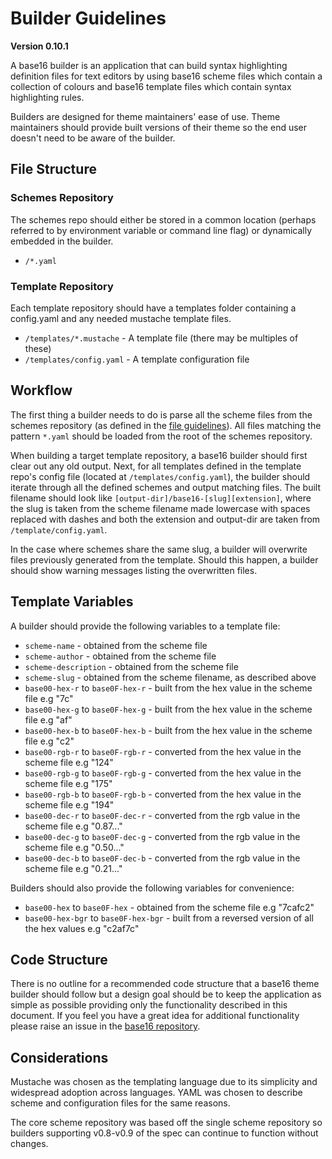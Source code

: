 # Builder Guidelines
**Version 0.10.1**

A base16 builder is an application that can build syntax highlighting definition files for text editors by using base16 scheme files which contain a collection of colours and base16 template files which contain syntax highlighting rules.

Builders are designed for theme maintainers' ease of use. Theme maintainers should provide built versions of their theme so the end user doesn't need to be aware of the builder.

## File Structure

### Schemes Repository

The schemes repo should either be stored in a common location (perhaps referred to by environment variable or command line flag) or dynamically embedded in the builder.

- `/*.yaml`

### Template Repository

Each template repository should have a templates folder containing a config.yaml and any needed mustache template files.

- `/templates/*.mustache` - A template file (there may be multiples of these)
- `/templates/config.yaml` - A template configuration file

## Workflow
The first thing a builder needs to do is parse all the scheme files from the schemes repository (as defined in the [file guidelines](https://github.com/chriskempson/base16/blob/master/file.md)). All files matching the pattern `*.yaml` should be loaded from the root of the schemes repository.

When building a target template repository, a base16 builder should first clear out any old output. Next, for all templates defined in the template repo's config file (located at `/templates/config.yaml`), the builder should iterate through all the defined schemes and output matching files. The built filename should look like `[output-dir]/base16-[slug][extension]`, where the slug is taken from the scheme filename made lowercase with spaces replaced with dashes and both the extension and output-dir are taken from `/template/config.yaml`.

In the case where schemes share the same slug, a builder will overwrite files previously generated from the template. Should this happen, a builder should show warning messages listing the overwritten files.

## Template Variables
A builder should provide the following variables to a template file:

- `scheme-name` - obtained from the scheme file
- `scheme-author` - obtained from the scheme file
- `scheme-description` - obtained from the scheme file
- `scheme-slug` - obtained from the scheme filename, as described above
- `base00-hex-r` to `base0F-hex-r` - built from the hex value in the scheme file e.g "7c"
- `base00-hex-g` to `base0F-hex-g` - built from the hex value in the scheme file e.g "af"
- `base00-hex-b` to `base0F-hex-b` - built from the hex value in the scheme file e.g "c2"
- `base00-rgb-r` to `base0F-rgb-r` - converted from the hex value in the scheme file e.g "124"
- `base00-rgb-g` to `base0F-rgb-g` - converted from the hex value in the scheme file e.g "175"
- `base00-rgb-b` to `base0F-rgb-b` - converted from the hex value in the scheme file e.g "194"
- `base00-dec-r` to `base0F-dec-r` - converted from the rgb value in the scheme file e.g "0.87..."
- `base00-dec-g` to `base0F-dec-g` - converted from the rgb value in the scheme file e.g "0.50..."
- `base00-dec-b` to `base0F-dec-b` - converted from the rgb value in the scheme file e.g "0.21..."

Builders should also provide the following variables for convenience:

- `base00-hex` to `base0F-hex` - obtained from the scheme file e.g "7cafc2"
- `base00-hex-bgr` to `base0F-hex-bgr` - built from a reversed version of all the hex values e.g "c2af7c"

## Code Structure
There is no outline for a recommended code structure that a base16 theme builder should follow but a design goal should be to keep the application as simple as possible providing only the functionality described in this document. If you feel you have a great idea for additional functionality please raise an issue in the [base16 repository](https://github.com/chriskempson/base16).

## Considerations
Mustache was chosen as the templating language due to its simplicity and widespread adoption across languages. YAML was chosen to describe scheme and configuration files for the same reasons.

The core scheme repository was based off the single scheme repository so builders supporting v0.8-v0.9 of the spec can continue to function without changes.

